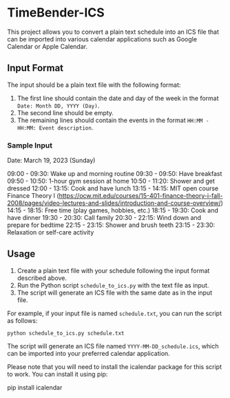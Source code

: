 # TimeBender-ICS

This project allows you to convert a plain text schedule into an ICS file that can be imported into various calendar applications such as Google Calendar or Apple Calendar.

## Input Format

The input should be a plain text file with the following format:

1. The first line should contain the date and day of the week in the format `Date: Month DD, YYYY (Day)`.
2. The second line should be empty.
3. The remaining lines should contain the events in the format `HH:MM - HH:MM: Event description`.

### Sample Input

Date: March 19, 2023 (Sunday)

09:00 - 09:30: Wake up and morning routine
09:30 - 09:50: Have breakfast
09:50 - 10:50: 1-hour gym session at home
10:50 - 11:20: Shower and get dressed
12:00 - 13:15: Cook and have lunch
13:15 - 14:15: MIT open course Finance Theory I (https://ocw.mit.edu/courses/15-401-finance-theory-i-fall-2008/pages/video-lectures-and-slides/introduction-and-course-overview/)
14:15 - 18:15: Free time (play games, hobbies, etc.)
18:15 - 19:30: Cook and have dinner
19:30 - 20:30: Call family
20:30 - 22:15: Wind down and prepare for bedtime
22:15 - 23:15: Shower and brush teeth
23:15 - 23:30: Relaxation or self-care activity

## Usage

1. Create a plain text file with your schedule following the input format described above.
2. Run the Python script `schedule_to_ics.py` with the text file as input.
3. The script will generate an ICS file with the same date as in the input file.

For example, if your input file is named `schedule.txt`, you can run the script as follows:

`python schedule_to_ics.py schedule.txt`

The script will generate an ICS file named `YYYY-MM-DD_schedule.ics`, which can be imported into your preferred calendar application.


Please note that you will need to install the icalendar package for this script to work. You can install it using pip:

pip install icalendar